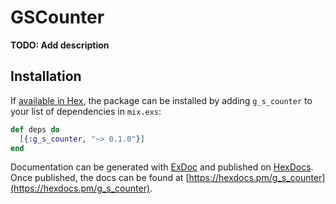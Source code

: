 # GSCounter

**TODO: Add description**

## Installation

If [available in Hex](https://hex.pm/docs/publish), the package can be installed
by adding `g_s_counter` to your list of dependencies in `mix.exs`:

```elixir
def deps do
  [{:g_s_counter, "~> 0.1.0"}]
end
```

Documentation can be generated with [ExDoc](https://github.com/elixir-lang/ex_doc)
and published on [HexDocs](https://hexdocs.pm). Once published, the docs can
be found at [https://hexdocs.pm/g_s_counter](https://hexdocs.pm/g_s_counter).

